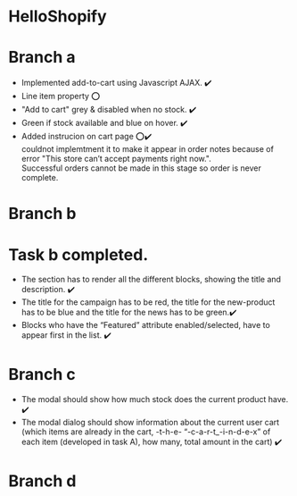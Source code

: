 # HelloShopify
# Branch a 
  * Implemented add-to-cart using Javascript AJAX. ✔️ </br>
  * Line item property ⭕
  * "Add to cart" grey & disabled when no stock. ✔️ </br>
  * Green if stock available and blue on hover. ✔️ </br>
  * Added instrucion on cart page ⭕✔️  </br> 
        couldnot implemtment it to make it appear in order notes because of error "This store can’t accept payments right now.".         
        Successful orders cannot be made in this stage so order is never complete. 

# Branch b 
# Task b completed.
  * The section has to render all the different blocks, showing the title and description. ✔️ </br>
  * The title for the campaign has to be red, the title for the new-product has to be blue and the title for the news has to be green.✔️ </br>
  * Blocks who have the “Featured” attribute enabled/selected, have to appear first in the list. ✔️ </br>

# Branch c
* The modal should show how much stock does the current product have. ✔️ </br>
* The modal dialog should show information about the current user cart (which items are 
already in the cart, -t-h-e- “-c-a-r-t_-i-n-d-e-x” of each item (developed in task A), how many, total 
amount in the cart) ✔️ </br>

# Branch d

